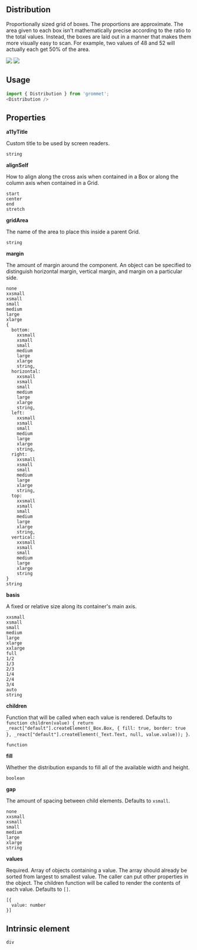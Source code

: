 ## Distribution
Proportionally sized grid of boxes. The proportions are approximate. The
      area given to each box isn't mathematically precise according to the
      ratio to the total values. Instead, the boxes are laid out in a
      manner that makes them more visually easy to scan. For example,
      two values of 48 and 52 will actually each get 50% of the area.

[![](https://cdn-images-1.medium.com/fit/c/120/120/1*TD1P0HtIH9zF0UEH28zYtw.png)](https://storybook.grommet.io/?selectedKind=Distribution&full=0&addons=0&stories=1&panelRight=0) [![](https://codesandbox.io/static/img/play-codesandbox.svg)](https://codesandbox.io/s/github/grommet/grommet-sandbox?initialpath=distribution&module=%2Fsrc%2FDistribution.js)
## Usage

```javascript
import { Distribution } from 'grommet';
<Distribution />
```

## Properties

**a11yTitle**

Custom title to be used by screen readers.

```
string
```

**alignSelf**

How to align along the cross axis when contained in
      a Box or along the column axis when contained in a Grid.

```
start
center
end
stretch
```

**gridArea**

The name of the area to place
    this inside a parent Grid.

```
string
```

**margin**

The amount of margin around the component. An object can
    be specified to distinguish horizontal margin, vertical margin, and
    margin on a particular side.

```
none
xxsmall
xsmall
small
medium
large
xlarge
{
  bottom: 
    xxsmall
    xsmall
    small
    medium
    large
    xlarge
    string,
  horizontal: 
    xxsmall
    xsmall
    small
    medium
    large
    xlarge
    string,
  left: 
    xxsmall
    xsmall
    small
    medium
    large
    xlarge
    string,
  right: 
    xxsmall
    xsmall
    small
    medium
    large
    xlarge
    string,
  top: 
    xxsmall
    xsmall
    small
    medium
    large
    xlarge
    string,
  vertical: 
    xxsmall
    xsmall
    small
    medium
    large
    xlarge
    string
}
string
```

**basis**

A fixed or relative size along its container's main axis.

```
xxsmall
xsmall
small
medium
large
xlarge
xxlarge
full
1/2
1/3
2/3
1/4
2/4
3/4
auto
string
```

**children**

Function that will be called when each value is rendered. Defaults to `function children(value) {
    return _react["default"].createElement(_Box.Box, {
      fill: true,
      border: true
    }, _react["default"].createElement(_Text.Text, null, value.value));
  }`.

```
function
```

**fill**

Whether the distribution expands to fill all of the available width 
        and height.

```
boolean
```

**gap**

The amount of spacing between child elements. Defaults to `xsmall`.

```
none
xxsmall
xsmall
small
medium
large
xlarge
string
```

**values**

Required. Array of objects containing a value. The array should already be
      sorted from largest to smallest value. The caller can put other
      properties in the object. The children function will be called to
      render the contents of each value. Defaults to `[]`.

```
[{
  value: number
}]
```
  
## Intrinsic element

```
div
```